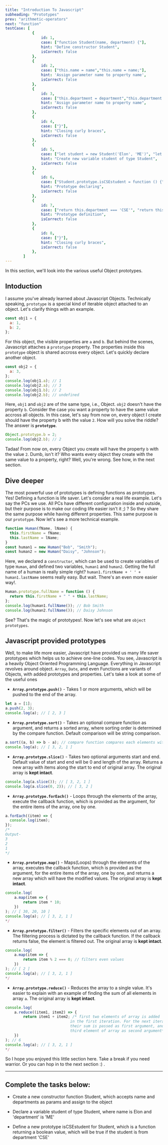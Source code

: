 ```yaml
---
title: "Introduction To Javascript"
subheading: "Prototypes"
prev: "arithmetic-operators"
next: "function"
testCase: [
			{
				id: 1,
				case: ["function Student(name, department) {"],
				hint: "Define constructor Student",
				isCorrect: false
			},
			{
				id: 2,
				case: ["this.name = name","this.name = name;"],
				hint: 'Assign parameter name to property name',
				isCorrect: false
			},
			{
				id: 3,
				case: ["this.department = department","this.department = department;"],
				hint: "Assign parameter name to property name",
				isCorrect: false
			},
			{
				id: 4,
				case: ["}"],
				hint: "Closing curly braces",
				isCorrect: false
			},
			{
				id: 5,
				case: ["let student = new Student('Elon', 'ME')", "let student = new Student('Elon', 'ME');", "const student = new Student('Elon', 'ME')", "const student = new Student('Elon', 'ME');"],
				hint: "Create new variable student of type Student",
				isCorrect: false
			},
			{
				id: 6,
				case: ["Student.prototype.isCSEstudent = function () {"],
				hint: "Prototype declaring",
				isCorrect: false
			},
			{
				id: 7,
				case: ["return this.department === 'CSE'", "return this.department === 'CSE';"],
				hint: "Prototype definition",
				isCorrect: false
			},
			{
				id: 8,
				case: ["}"],
				hint: "Closing curly braces",
				isCorrect: false
			},
		]
---
```


In this section, we'll look into the various useful Object prototypes.

## Intoduction

I assume you've already learned about Javascript Objects. Technically speaking, `prototype` is a special kind of iterable object attached to an object. Let's clarify things with an example.

```js
const obj1 = {
  a: 1,
  b: 2,
};
```

For this object, the visible properties are `a` and `b`. But behind the scenes, Javascript attaches a `prototype` property. The properties inside this `prototype` object is shared accross every object. Let's quickly declare another object.

```js
const obj2 = {
  a: 3,
};
console.log(obj1.a); // 1
console.log(obj2.a); // 3
console.log(obj1.b); // 2
console.log(obj2.b); // undefined
```

Here, `obj1` and `obj2` are of the same type, i.e., Object. `obj2` doesn't have the property `b`. Consider the case you want a property to have the same value accross all objects. In this case, let's say from now on, every object I create should have the property b with the value `2`. How will you solve the riddle? The answer is **`prototype`**.

```js
Object.prototype.b = 2;
console.log(obj2.b); // 2
```

Tadaa! From now on, every Object you create will have the property `b` with the value `2`. Dumb, isn't it? Who wants every object they create with the same value to a property, right? Well, you're wrong. See how, in the next section.

## Dive deeper

The most powerful use of prototypes is defining functions as prototypes. Yes! Defining a function is life saver. Let's consider a real life example. Let's say the PCs we use. All PCs have different configuration inside and outside, but their purpose is to make our coding life easier isn't it ;) ? So they share the same purpose while having different properties. This same purpose is our `prototype`. Now let's see a more technical example.

```js
function Human(fName, lName) {
  this.firstName = fName;
  this.lastName = lName;
}
const human1 = new Human("Bob", "Smith");
const human2 = new Human("Daisy", "Johnson");
```

Here, we declared a `constructor`, which can be used to create variables of type `Human`, and defined two variables, `human1` and `human2`. Getting the full name of a human is really simple right? `human1.firstName + ' ' + human1.lastName` seems really easy. But wait. There's an even more easier way!.

```js
Human.prototype.fullName = function () {
  return this.firstName + " " + this.lastName;
};
console.log(human1.fullName()); // Bob Smith
console.log(human2.fullName()); // Daisy Johnson
```

See? That's the magic of prototypes!. Now let's see what are `object prototypes`.

## Javascript provided prototypes

Well, to make life more easier, Javascript have provided us many life saver prototypes which helps us to achieve one-line codes. You see, Javascript is a heavily Object Oriented Programming Language. Everything in Javascript revolves around object. `Array`, `Date`, and even Functions are variants of Objects, with added prototypes and properties. Let's take a look at some of the useful ones

- **`Array.prototype.push()`** - Takes 1 or more arguments, which will be pushed to the end of the array.

```js
let a = [1];
a.push(2, 3);
console.log(a); // [ 2, 3 ]
```

- **`Array.prototype.sort()`** - Takes an optional compare function as argument, and returns a sorted array, where sorting order is determined by the compare function. Default comparison will be string comparison.

```js
a.sort((a, b) => b - a); // compare function compares each elements with the given function,
console.log(a); // [ 3, 2, 1 ]
```

- **`Array.prototype.slice()`** - Takes two optional arguments start and end. Default value of start and end will be 0 and length of the array. Returns a new array with items along the start to end of original array. The original array is **kept intact**.

```js
console.log(a.slice()); // [ 3, 2, 1 ]
console.log(a.slice(0, 2)); // [ 3, 2 ]
```

- **`Array.prototype.forEach()`** - Loops through the elements of the array, execute the callback function, which is provided as the argument, for the entire items of the array, one by one.

```js
a.forEach((item) => {
  console.log(item);
});
/*
Output- 
3
2
1
*/
```

- **`Array.prototype.map()`** - Maps(Loops) through the elements of the array, executes the callback function, which is provided as the argument, for the entire items of the array, one by one, and returns a new array which will have the modified values. The original array is **kept intact**.

```js
console.log(
    a.map(item => {
        return item * 10;
    })
); // [ 30, 20, 10 ]
console.log(a); // [ 3, 2, 1 ]
*/
```

- **`Array.prototype.filter()`** - Filters the specific elements out of an array. The filtering process is dictated by the callback function. If the callback returns false, the element is filtered out. The original array is **kept intact**.

```js
console.log(
    a.map(item => {
        return item % 2 === 0; // filters even values
    })
); // [ 2 ]
console.log(a); // [ 3, 2, 1 ]
*/
```

- **`Array.prototype.reduce()`** - Reduces the array to a single value. It's easier to explain with an example of finding the sum of all elements in array `a`. The original array is **kept intact**.

```js
console.log(
    a.reduce((item1, item2) => {
        return item1 + item2; /* first two elements of array is added
                             in the first iteration. For the next iteration,
                             their sum is passed as first argument, and
                             third element of array as second argument*/
    })
); // 6
console.log(a); // [ 3, 2, 1 ]
*/
```

So I hope you enjoyed this little section here. Take a break if you need warrior. Or you can hop in to the next section :) .

---

## Complete the tasks below:

- Create a new constructor function Student, which accepts name and departments as params and assign to the object

- Declare a variable student of type Student, where name is Elon and 'department' is 'ME'

- Define a new prototype isCSEstudent for Student, which is a function returning a boolean value, which will be true if the student is from department 'CSE'
